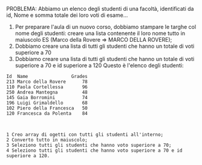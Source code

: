PROBLEMA: Abbiamo un elenco degli studenti di una facoltà, identificati da id, Nome e somma totale dei loro voti di esame...
1. Per preparare l'aula di un nuovo corso, dobbiamo stampare le targhe col nome degli studenti: creare una lista contenente il loro nome tutto in maiuscolo
ES (Marco della Rovere => MARCO DELLA ROVERE);
2. Dobbiamo creare una lista di tutti gli studenti che hanno un totale di voti superiore a 70
3. Dobbiamo creare una lista di tutti gli studenti che hanno un totale di voti superiore a 70 e id superiore a 120
Questo è l'elenco degli studenti:
```
Id  Name                Grades
213 Marco della Rovere      78
110 Paola Cortellessa       96
250 Andrea Mantegna 	    48
145 Gaia Borromini          74
196 Luigi Grimaldello 	    68
102 Piero della Francesca   50
120 Francesca da Polenta    84



1 Creo array di ogetti con tutti gli studenti all'interno;
2 Converto tutto in maiuscolo;
3 Seleziono tutti gli studenti che hanno voto superiore a 70;
4 Seleziono tutti gli studenti che hanno voto superiore a 70 e id superiore a 120.